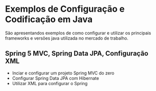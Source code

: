 # Exemplos de Configuração e Codificação em Java

São apresentandos exemplos de como configurar e utilizar os principais frameworks e versões java utilizada no mercado de trabalho. 

## Spring 5 MVC, Spring Data JPA, Configuração XML

* Inciar e configurar um projeto Spring MVC do zero
* Configurar Spring Data JPA com Hibernate
* Utilizar XML para configurar o Spring
